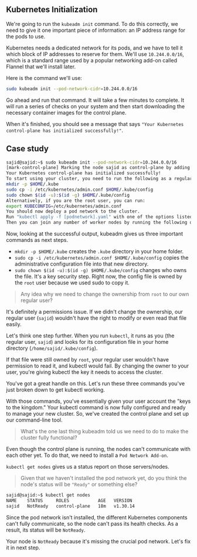 ## Kubernetes Initialization
We're going to run the `kubeadm init` command. To do this correctly, we need to give it one important piece of information: an IP address range for the pods to use.

Kubernetes needs a dedicated network for its pods, and we have to tell it which block of IP addresses to reserve for them. We'll use `10.244.0.0/16`, which is a standard range used by a popular networking add-on called Flannel that we'll install later.

Here is the command we'll use:
```bash
sudo kubeadm init --pod-network-cidr=10.244.0.0/16
```

Go ahead and run that command. It will take a few minutes to complete. It will run a series of checks on your system and then start downloading the necessary container images for the control plane.

When it's finished, you should see a message that says `"Your Kubernetes control-plane has initialized successfully!"`.


## Case study
```bash
sajid@sajid:~$ sudo kubeadm init --pod-network-cidr=10.244.0.0/16 
[mark-control-plane] Marking the node sajid as control-plane by adding the labels: [node-role.kubernetes.io/control-plane node.kubernetes.io/exclude-from-external-load-balancers] 
Your Kubernetes control-plane has initialized successfully! 
To start using your cluster, you need to run the following as a regular user:   
mkdir -p $HOME/.kube   
sudo cp -i /etc/kubernetes/admin.conf $HOME/.kube/config   
sudo chown $(id -u):$(id -g) $HOME/.kube/config 
Alternatively, if you are the root user, you can run:   
export KUBECONFIG=/etc/kubernetes/admin.conf 
You should now deploy a pod network to the cluster. 
Run "kubectl apply -f [podnetwork].yaml" with one of the options listed at:   https://kubernetes.io/docs/concepts/cluster-administration/addons/ 
Then you can join any number of worker nodes by running the following on each as root: kubeadm join 192.168.10.117:6443 
```

Now, looking at the successful output, kubeadm gives us three important commands as next steps.
* `mkdir -p $HOME/.kube` creates the `.kube` directory in your home folder.
* `sudo cp -i /etc/kubernetes/admin.conf $HOME/.kube/config` copies the administrative configuration file into that new directory.
* `sudo chown $(id -u):$(id -g) $HOME/.kube/config` changes who owns the file. It's a key security step. Right now, the config file is owned by the `root` user because we used sudo to copy it.

> Any idea why we need to change the ownership from `root` to our own regular user?

It's definitely a permissions issue. If we didn't change the ownership, our regular user (`sajid`) wouldn't have the right to modify or even read that file easily.

Let's think one step further. When you run `kubectl`, it runs as you (the regular user, `sajid`) and looks for its configuration file in your home directory (`/home/sajid/.kube/config`).

If that file were still owned by `root`, your regular user wouldn't have permission to read it, and kubectl would fail. By changing the owner to your user, you're giving kubectl the key it needs to access the cluster.

You've got a great handle on this. Let's run these three commands you've just broken down to get kubectl working.

With those commands, you've essentially given your user account the "keys to the kingdom." Your kubectl command is now fully configured and ready to manage your new cluster. So, we've created the control plane and set up our command-line tool. 

>What's the one last thing kubeadm told us we need to do to make the cluster fully functional?

Even though the control plane is running, the nodes can't communicate with each other yet. To do that, we need to install a `Pod Network Add-on`.

`kubectl get nodes` gives us a status report on those servers/nodes. 

> Given that we haven't installed the pod network yet, do you think the node's status will be `"Ready"` or something else?

```bash
sajid@sajid:~$ kubectl get nodes 
NAME    STATUS     ROLES           AGE   VERSION 
sajid   NotReady   control-plane   18m   v1.30.14
```

Since the pod network isn't installed, the different Kubernetes components can't fully communicate, so the node can't pass its health checks. As a result, its status will be `NotReady`.

Your node is `NotReady` because it's missing the crucial pod network. Let's fix it in next step.